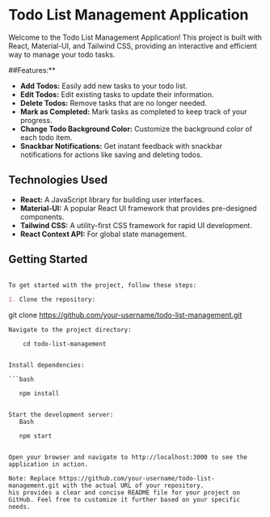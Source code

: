 # Todo List Management Application

Welcome to the Todo List Management Application! This project is built with React, Material-UI, and Tailwind CSS, providing an interactive and efficient way to manage your todo tasks.


##Features:**

* **Add Todos:** Easily add new tasks to your todo list.
* **Edit Todos:** Edit existing tasks to update their information.
* **Delete Todos:** Remove tasks that are no longer needed.
* **Mark as Completed:** Mark tasks as completed to keep track of your progress.
* **Change Todo Background Color:** Customize the background color of each todo item.
* **Snackbar Notifications:** Get instant feedback with snackbar notifications for actions like saving and deleting todos.


## Technologies Used

* **React:** A JavaScript library for building user interfaces.
* **Material-UI:** A popular React UI framework that provides pre-designed components.
* **Tailwind CSS:** A utility-first CSS framework for rapid UI development.
* **React Context API:** For global state management.


## Getting Started

```markdown

To get started with the project, follow these steps:

1. Clone the repository:
```
   git clone https://github.com/your-username/todo-list-management.git
```
Navigate to the project directory:

    cd todo-list-management


Install dependencies:
   
```bash

   npm install


Start the development server:
   Bash

   npm start


Open your browser and navigate to http://localhost:3000 to see the application in action.

Note: Replace https://github.com/your-username/todo-list-management.git with the actual URL of your repository.
his provides a clear and concise README file for your project on GitHub. Feel free to customize it further based on your specific needs.
